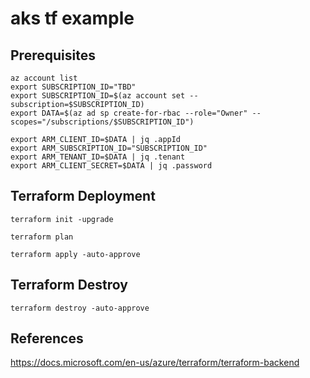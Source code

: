 # aks tf example



## Prerequisites
```
az account list
export SUBSCRIPTION_ID="TBD"
export SUBSCRIPTION_ID=$(az account set --subscription=$SUBSCRIPTION_ID)
export DATA=$(az ad sp create-for-rbac --role="Owner" --scopes="/subscriptions/$SUBSCRIPTION_ID")

export ARM_CLIENT_ID=$DATA | jq .appId
export ARM_SUBSCRIPTION_ID="SUBSCRIPTION_ID"
export ARM_TENANT_ID=$DATA | jq .tenant
export ARM_CLIENT_SECRET=$DATA | jq .password
```


## Terraform Deployment
```
terraform init -upgrade

terraform plan

terraform apply -auto-approve 
```

## Terraform Destroy
```
terraform destroy -auto-approve
```

## References
https://docs.microsoft.com/en-us/azure/terraform/terraform-backend
